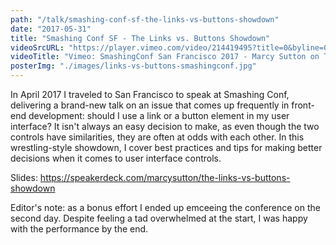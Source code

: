 ```yaml
---
path: "/talk/smashing-conf-sf-the-links-vs-buttons-showdown"
date: "2017-05-31"
title: "Smashing Conf SF - The Links vs. Buttons Showdown"
videoSrcURL: "https://player.vimeo.com/video/214419495?title=0&byline=0&portrait=0"
videoTitle: "Vimeo: SmashingConf San Francisco 2017 - Marcy Sutton on The Links VS Buttons Showdown"
posterImg: "./images/links-vs-buttons-smashingconf.jpg"
---
```


In April 2017 I traveled to San Francisco to speak at Smashing Conf, delivering a brand-new talk on an issue that comes up frequently in front-end development: should I use a link or a button element in my user interface? It isn't always an easy decision to make, as even though the two controls have similarities, they are often at odds with each other. In this wrestling-style showdown, I cover best practices and tips for making better decisions when it comes to user interface controls.

Slides: <a href="https://speakerdeck.com/marcysutton/the-links-vs-buttons-showdown">https://speakerdeck.com/marcysutton/the-links-vs-buttons-showdown</a>

Editor's note: as a bonus effort I ended up emceeing the conference on the second day. Despite feeling a tad overwhelmed at the start, I was happy with the performance by the end.
